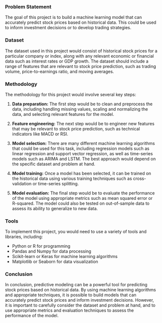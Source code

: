 ### Problem Statement
The goal of this project is to build a machine learning model that can accurately predict stock prices based on historical data. This could be used to inform investment decisions or to develop trading strategies.

### Dataset
The dataset used in this project would consist of historical stock prices for a particular company or index, along with any relevant economic or financial data such as interest rates or GDP growth. The dataset should include a range of features that are relevant to stock price prediction, such as trading volume, price-to-earnings ratio, and moving averages.

### Methodology
The methodology for this project would involve several key steps:

1. **Data preparation:** The first step would be to clean and preprocess the data, including handling missing values, scaling and normalizing the data, and selecting relevant features for the model.

2. **Feature engineering:** The next step would be to engineer new features that may be relevant to stock price prediction, such as technical indicators like MACD or RSI.

3. **Model selection:** There are many different machine learning algorithms that could be used for this task, including regression models such as linear regression and support vector regression, as well as time-series models such as ARIMA and LSTM. The best approach would depend on the specific dataset and problem at hand.

4. **Model training:** Once a model has been selected, it can be trained on the historical data using various training techniques such as cross-validation or time-series splitting.

5. **Model evaluation:** The final step would be to evaluate the performance of the model using appropriate metrics such as mean squared error or R-squared. The model could also be tested on out-of-sample data to assess its ability to generalize to new data.

<script src="https://gist.github.com/thabresh-s/9dc6d4dd06fa8a6ec533dfb2a2065d37.js"></script>

### Tools
To implement this project, you would need to use a variety of tools and libraries, including:

- Python or R for programming
- Pandas and Numpy for data processing
- Scikit-learn or Keras for machine learning algorithms
- Matplotlib or Seaborn for data visualization

### Conclusion
In conclusion, predictive modeling can be a powerful tool for predicting stock prices based on historical data. By using machine learning algorithms and appropriate techniques, it is possible to build models that can accurately predict stock prices and inform investment decisions. However, it is important to carefully consider the dataset and problem at hand, and to use appropriate metrics and evaluation techniques to assess the performance of the model.
